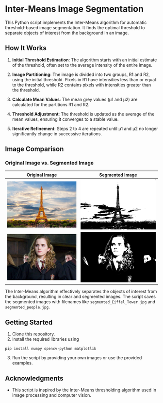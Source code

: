 # Inter-Means Image Segmentation

This Python script implements the Inter-Means algorithm for automatic threshold-based image segmentation. It finds the optimal threshold to separate objects of interest from the background in an image.

## How It Works

1. **Initial Threshold Estimation**: The algorithm starts with an initial estimate of the threshold, often set to the average intensity of the entire image.

2. **Image Partitioning**: The image is divided into two groups, R1 and R2, using the initial threshold. Pixels in R1 have intensities less than or equal to the threshold, while R2 contains pixels with intensities greater than the threshold.

3. **Calculate Mean Values**: The mean grey values (μ1 and μ2) are calculated for the partitions R1 and R2.

4. **Threshold Adjustment**: The threshold is updated as the average of the mean values, ensuring it converges to a stable value.

5. **Iterative Refinement**: Steps 2 to 4 are repeated until μ1 and μ2 no longer significantly change in successive iterations.

## Image Comparison

### Original Image vs. Segmented Image

| Original Image | Segmented Image |
|----------------|-----------------|
| ![Original Image 1](Eiffel_Tower.jpg) | ![Segmented Image 1](segmented_Eiffel_Tower.jpg) |
| ![Original Image 2](people.jpg) | ![Segmented Image 2](segmented_people.jpg) |

The Inter-Means algorithm effectively separates the objects of interest from the background, resulting in clear and segmented images. The script saves the segmented images with filenames like `segmented_Eiffel_Tower.jpg` and `segmented_people.jpg`.

## Getting Started

1. Clone this repository.
2. Install the required libraries using 
```
pip install numpy opencv-python matplotlib
```
3. Run the script by providing your own images or use the provided examples.

## Acknowledgments

- This script is inspired by the Inter-Means thresholding algorithm used in image processing and computer vision.

